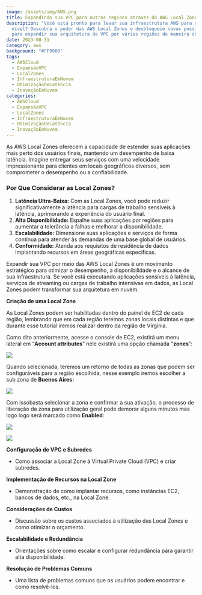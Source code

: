 ```yaml
---
image: /assets/img/AWS.png
title: Expandindo sua VPC para outras regioes atraves do AWS Local Zones
description: "Você está pronto para levar sua infraestrutura AWS para o próximo
  nível? Descubra o poder das AWS Local Zones e desbloqueie novas possibilidades
  para expandir sua arquitetura de VPC por várias regiões de maneira contínua. "
date: 2023-08-31
category: aws
background: "#FF9900"
tags:
  - AWSCloud
  - ExpansãoVPC
  - LocalZones
  - InfraestruturaEmNuvem
  - OtimizaçãoDeLatência
  - InovaçãoEmNuvem
categories:
  - AWSCloud
  - ExpansãoVPC
  - LocalZones
  - InfraestruturaEmNuvem
  - OtimizaçãoDeLatência
  - InovaçãoEmNuvem
---
```

As AWS Local Zones oferecem a capacidade de estender suas aplicações mais perto dos usuários finais, mantendo um desempenho de baixa latência. Imagine entregar seus serviços com uma velocidade impressionante para clientes em locais geográficos diversos, sem comprometer o desempenho ou a confiabilidade.

### Por Que Considerar as Local Zones?

1. **Latência Ultra-Baixa:** Com as Local Zones, você pode reduzir significativamente a latência para cargas de trabalho sensíveis à latência, aprimorando a experiência do usuário final.
2. **Alta Disponibilidade:** Espalhe suas aplicações por regiões para aumentar a tolerância a falhas e melhorar a disponibilidade.
3. **Escalabilidade:** Dimensione suas aplicações e serviços de forma contínua para atender às demandas de uma base global de usuários.
4. **Conformidade:** Atenda aos requisitos de residência de dados implantando recursos em áreas geográficas específicas.

Expandir sua VPC por meio das AWS Local Zones é um movimento estratégico para otimizar o desempenho, a disponibilidade e o alcance de sua infraestrutura. Se você está executando aplicações sensíveis à latência, serviços de streaming ou cargas de trabalho intensivas em dados, as Local Zones podem transformar sua arquitetura em nuvem.

**Criação de uma Local Zone**

As Local Zones podem ser habilitadas dentro do painel de EC2 de cada região, lembrando que em cada região teremos zonas locais distintas e que durante esse tutorial iremos realizar dentro da região de Virginia.

Como dito anteriormente, acesse o console de EC2, existirá um menu lateral em “**Account attributes**” nele existirá uma opção chamada “**zones**”:

![](/assets/img/local-zone-1.png)

Quando selecionada, teremos um retorno de todas as zonas que podem ser configuráveis para a região escolhida, nesse exemplo iremos escolher a sub zona de **Buenos Aires:**

![](/assets/img/local-zone-2.png)



Com issobasta selecionar a zona e confirmar a sua ativação, o processo de liberação da zona para utilização geral pode demorar alguns minutos mas logo logo será marcado como **Enabled**:

![](/assets/img/local-zone-3.png)



![](/assets/img/local-zone-4.png)

**Configuração de VPC e Subredes**

* Como associar a Local Zone à Virtual Private Cloud (VPC) e criar subredes.

**Implementação de Recursos na Local Zone**

* Demonstração de como implantar recursos, como instâncias EC2, bancos de dados, etc., na Local Zone.

**Considerações de Custos**

* Discussão sobre os custos associados à utilização das Local Zones e como otimizar o orçamento.

**Escalabilidade e Redundância**

* Orientações sobre como escalar e configurar redundância para garantir alta disponibilidade.

**Resolução de Problemas Comuns**

* Uma lista de problemas comuns que os usuários podem encontrar e como resolvê-los.